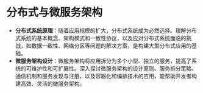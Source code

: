 # 分布式与微服务架构

- **分布式系统原理**：随着应用规模的扩大，分布式系统成为必然选择。理解分布式系统的基本概念、架构模式和一致性协议，以及应对分布式系统面临的挑战，如数据一致性、网络分区等问题的解决方案，是构建大型分布式应用的基础。
- **微服务架构设计**：微服务架构将应用拆分为多个小型、独立的服务，提高了系统的可维护性和可扩展性。深入探讨微服务架构的设计原则、服务拆分策略、通信机制和服务发现与注册，以及容器化和编排技术的应用，能帮助开发者构建高效、灵活的微服务架构。
